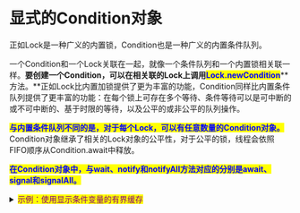 # 显式的Condition对象

正如Lock是一种广义的内置锁，Condition也是一种广义的内置条件队列。

一个Condition和一个Lock关联在一起，就像一个条件队列和一个内置锁相关联一样。**要创建一个Condition，可以在相关联的Lock上调用**<mark style="color:blue;">**Lock.newCondition**</mark>**方法。**正如Lock比内置加锁提供了更为丰富的功能，Condition同样比内置条件队列提供了更丰富的功能：在每个锁上可存在多个等待、条件等待可以是可中断的或不可中断的、基于时限的等待，以及公平的或非公平的队列操作。

<mark style="color:blue;">**与内置条件队列不同的是，对于每个Lock，可以有任意数量的Condition对象。**</mark>Condition对象继承了相关的Lock对象的公平性，对于公平的锁，线程会依照FIFO顺序从Condition.await中释放。

<mark style="color:blue;">**在Condition对象中，与wait、notify和notifyAll方法对应的分别是await、signal和signalAll。**</mark>

<details>

<summary><mark style="color:purple;">示例：使用显示条件变量的有界缓存</mark></summary>

```java
public class ConditionBoundedBuffer<T> {

    private final T[] buffer;
    private int tail, head, count;

    private final Lock lock = new ReentrantLock();
    private final Condition notFull = lock.newCondition();
    private final Condition notEmpty = lock.newCondition();

    public ConditionBoundedBuffer(int size) {
        this.buffer = (T[]) new Object[size];
    }

    public void put(T e) throws InterruptedException {
        try {
            lock.lock();
            while (isFull())
                notFull.await();
            putInternal(e);
            notEmpty.signal();
        } finally {
            lock.unlock();
        }
    }

    public T take() throws InterruptedException {
        try {
            lock.lock();
            while (isEmpty())
                notEmpty.await();
            T result = takeInternal();
            notFull.signal();
            return result;
        } finally {
            lock.unlock();
        }
    }

    private void putInternal(T e) {
        buffer[tail] = e;
        count++;
        tail = (tail + 1) % buffer.length;
    }

    private T takeInternal() {
        T result = buffer[head];
        buffer[head] = null;
        count--;
        head = (head + 1) % buffer.length;
        return result;
    }

    private boolean isFull() {
        return count >= buffer.length;
    }

    private boolean isEmpty() {
        return count <= 0;
    }
}
```

</details>
